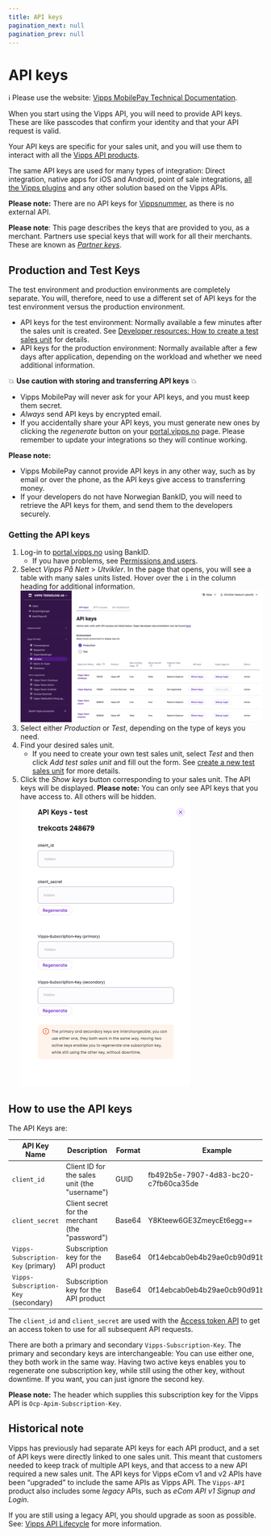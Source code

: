 ```yaml
---
title: API keys
pagination_next: null
pagination_prev: null
---
```


# API keys

<!-- START_COMMENT -->
ℹ️ Please use the website:
[Vipps MobilePay Technical Documentation](https://developer.vippsmobilepay.com/docs/common-topics/api-keys/).
<!-- END_COMMENT -->

When you start using the Vipps API, you will need to provide API keys.
These are like passcodes that confirm your identity and that your API request is valid.

Your API keys are specific for your sales unit, and you will use them to interact with all the
[Vipps API products](https://developer.vippsmobilepay.com/docs/APIs).

The same API keys are used for many types of integration:
Direct integration, native apps for iOS and Android, point of sale integrations,
[all the Vipps plugins](https://developer.vippsmobilepay.com/docs/plugins)
and any other solution based on the Vipps APIs.

**Please note:** There are no API keys for
[Vippsnummer](https://www.vipps.no/produkter-og-tjenester/bedrift/ta-betalt-i-butikk/ta-betalt-med-vipps/),
as there is no external API.

**Please note**: This page describes the keys that are provided to you, as a merchant.
Partners use special keys that will work for all their merchants. These are known as
[*Partner keys*](https://developer.vippsmobilepay.com/docs/partner/partner-keys).

## Production and Test Keys

The test environment and production environments are completely separate.
You will, therefore, need to use a different set of API keys for the test environment versus the production environment.

* API keys for the test environment:
  Normally available a few minutes after the sales unit is created.
  See [Developer resources: How to create a test sales unit](../developer-resources/portal.md#how-to-create-a-test-sales-unit) for details.
* API keys for the production environment:
  Normally available after a few days after application, depending on the
  workload and whether we need additional information.

💥 **Use caution with storing and transferring API keys** 💥

* Vipps MobilePay will never ask for your API keys, and you must keep them secret.
* *Always* send API keys by encrypted email.
* If you accidentally share your API keys, you must generate new ones by clicking the *regenerate* button on your [portal.vipps.no](https://portal.vipps.no) page. Please remember to update your integrations so they will continue working.

**Please note:**

* Vipps MobilePay cannot provide API keys in any other way, such as by
  email or over the phone, as the API keys give access to transferring money.
* If your developers do not have Norwegian BankID, you will need to retrieve
  the API keys for them, and send them to the developers securely.

### Getting the API keys

1. Log-in to [portal.vipps.no](https://portal.vipps.no) using BankID.
   * If you have problems, see [Permissions and users](../developer-resources/portal.md#permissions-and-users).
1. Select *Vipps På Nett* > *Utvikler*.
   In the page that opens, you will see a table with many sales units listed.
   Hover over the `i` in the column heading for additional information.
   ![portal.vipps.no: The API products for a sales unit](../images/portalvippsno-salesunit-products.png)
1. Select either *Production* or *Test*, depending on the type of keys you need.
1. Find your desired sales unit.
   * If you need to create your own test sales unit,
     select *Test* and then click *Add test sales unit* and fill out the form.
     See [create a new test sales unit](../developer-resources/portal.md#how-to-create-a-test-sales-unit) for more details.
1. Click the *Show keys* button corresponding to your sales unit.
   The API keys will be displayed.
   **Please note:** You can only see API keys that you have access to. All others will be hidden.
   ![portal.vipps.no: The API keys for a sales unit](../images/portalvippsno-salesunit-keys.png)

## How to use the API keys

The API Keys are:

| API Key Name             | Description                                                         | Format | Example                              |
|--------------------------|---------------------------------------------------------------------|--------|--------------------------------------|
| `client_id`              | Client ID for the sales unit (the "username")                        | GUID   | fb492b5e-7907-4d83-bc20-c7fb60ca35de |
| `client_secret`          | Client secret for the merchant (the "password")                     | Base64 | Y8Kteew6GE3ZmeycEt6egg==             |
| `Vipps-Subscription-Key` (primary)   | Subscription key for the API product                    | Base64 | 0f14ebcab0eb4b29ae0cb90d91b4a84a     |
| `Vipps-Subscription-Key` (secondary) | Subscription key for the API product                    | Base64 | 0f14ebcab0eb4b29ae0cb90d91b4a84a     |

The `client_id` and `client_secret` are used with the
[Access token API](https://developer.vippsmobilepay.com/docs/APIs/access-token-api)
to get an access token to use for all subsequent API requests.

There are both a primary and secondary `Vipps-Subscription-Key`.
The primary and secondary keys are interchangeable: You can use either one,
they both work in the same way.
Having two active keys enables you to
regenerate one subscription key, while still using the other key, without downtime.
If you want, you can just ignore the second key.

**Please note:** The header which supplies this subscription key for the Vipps API is
`Ocp-Apim-Subscription-Key`.

## Historical note

Vipps has previously had separate API keys for each API product, and a set of
API keys were directly linked to one sales unit. This meant that customers
needed to keep track of multiple API keys, and that access to a new API
required a new sales unit. The API keys for Vipps eCom v1 and v2 APIs have been “upgraded” to include the same APIs as
Vipps API.  The `Vipps-API` product also includes some *legacy* APIs, such as *eCom API v1* *Signup and Login*.

If you are still using a legacy API, you should upgrade as soon as possible.
See:
[Vipps API Lifecycle](api-lifecycle.md) for more information.
